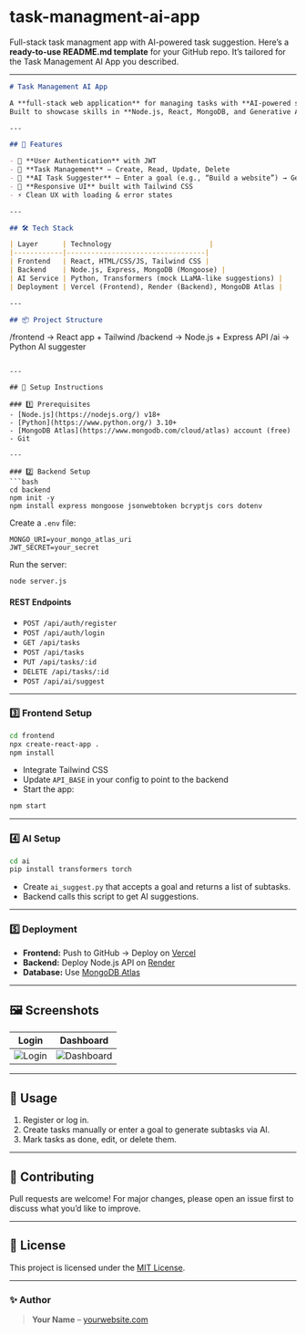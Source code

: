 # task-managment-ai-app
Full-stack task managment app with AI-powered task suggestion. 
Here’s a **ready-to-use README.md template** for your GitHub repo.
It’s tailored for the Task Management AI App you described.

---

```markdown
# Task Management AI App

A **full-stack web application** for managing tasks with **AI-powered suggestions**.  
Built to showcase skills in **Node.js, React, MongoDB, and Generative AI (Python with Hugging Face)**.

---

## 🚀 Features

- 🔐 **User Authentication** with JWT  
- 📝 **Task Management** – Create, Read, Update, Delete  
- 🤖 **AI Task Suggester** – Enter a goal (e.g., “Build a website”) → Get actionable subtasks  
- 📱 **Responsive UI** built with Tailwind CSS  
- ⚡ Clean UX with loading & error states

---

## 🛠️ Tech Stack

| Layer      | Technology                        |
|------------|----------------------------------|
| Frontend   | React, HTML/CSS/JS, Tailwind CSS |
| Backend    | Node.js, Express, MongoDB (Mongoose) |
| AI Service | Python, Transformers (mock LLaMA-like suggestions) |
| Deployment | Vercel (Frontend), Render (Backend), MongoDB Atlas |

---

## 📦 Project Structure

```

/frontend   → React app + Tailwind
/backend    → Node.js + Express API
/ai         → Python AI suggester

````

---

## 🧰 Setup Instructions

### 1️⃣ Prerequisites
- [Node.js](https://nodejs.org/) v18+
- [Python](https://www.python.org/) 3.10+
- [MongoDB Atlas](https://www.mongodb.com/cloud/atlas) account (free)
- Git

---

### 2️⃣ Backend Setup
```bash
cd backend
npm init -y
npm install express mongoose jsonwebtoken bcryptjs cors dotenv
````

Create a `.env` file:

```env
MONGO_URI=your_mongo_atlas_uri
JWT_SECRET=your_secret
```

Run the server:

```bash
node server.js
```

#### REST Endpoints

* `POST /api/auth/register`
* `POST /api/auth/login`
* `GET /api/tasks`
* `POST /api/tasks`
* `PUT /api/tasks/:id`
* `DELETE /api/tasks/:id`
* `POST /api/ai/suggest`

---

### 3️⃣ Frontend Setup

```bash
cd frontend
npx create-react-app .
npm install
```

* Integrate Tailwind CSS
* Update `API_BASE` in your config to point to the backend
* Start the app:

```bash
npm start
```

---

### 4️⃣ AI Setup

```bash
cd ai
pip install transformers torch
```

* Create `ai_suggest.py` that accepts a goal and returns a list of subtasks.
* Backend calls this script to get AI suggestions.

---

### 5️⃣ Deployment

* **Frontend:** Push to GitHub → Deploy on [Vercel](https://vercel.com)
* **Backend:** Deploy Node.js API on [Render](https://render.com)
* **Database:** Use [MongoDB Atlas](https://www.mongodb.com/atlas)

---

## 🖼️ Screenshots

| Login                           | Dashboard                               |
| ------------------------------- | --------------------------------------- |
| ![Login](screenshots/login.png) | ![Dashboard](screenshots/dashboard.png) |

---

## 🧪 Usage

1. Register or log in.
2. Create tasks manually or enter a goal to generate subtasks via AI.
3. Mark tasks as done, edit, or delete them.

---

## 🤝 Contributing

Pull requests are welcome! For major changes, please open an issue first to discuss what you’d like to improve.

---

## 📜 License

This project is licensed under the [MIT License](LICENSE).

---

### ✨ Author

> **Your Name** – [yourwebsite.com](https://yourwebsite.com)

```

